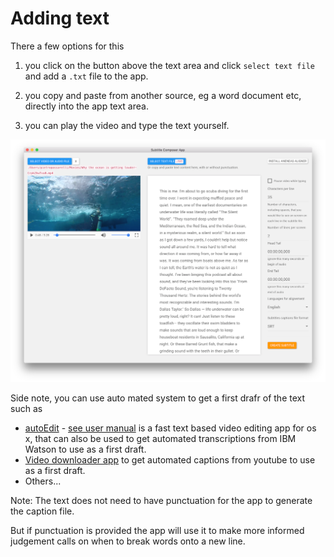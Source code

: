 # Adding text

There a few options for this

1. you click on the button above the text area and click `select text file` and add a `.txt` file to the app.

2. you copy and paste from another source, eg a word document etc, directly into the app text area.

3. you can play the video and type the text yourself.

![video+text](/assets/video+text+.png)


Side note, you can use auto mated system to get a first drafr of the text such as

- [autoEdit](http://www.autoedit.io/) - [see user manual](https://pietropassarelli.gitbooks.io/autoedit2-user-manual/content/transcribing.html) is a fast text based video editing app for os x, that can also be used to get automated transcriptions from IBM Watson to use as a first draft.
- [Video downloader app](https://github.com/pietrop/electron-video-downloader/releases) to get automated captions from youtube to use as a first draft.
- Others...



Note: The text does not need to have punctuation for the app to generate the caption file. 

But if punctuation is provided the app will use it to make more informed judgement calls on when to break words onto a new line.